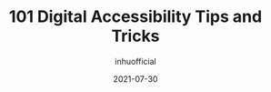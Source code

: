 ---
author: inhuofficial
date: 2021-07-30
publisher: thepracticaldev
tags:
  - accessibility
  - tips
  - tricks
target_url: https://dev.to/inhuofficial/101-digital-accessibility-tips-and-tricks-4728
title: 101 Digital Accessibility Tips and Tricks
---
